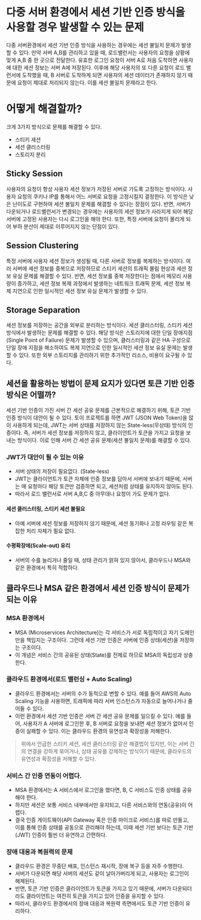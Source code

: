 # 다중 서버 환경에서 세션 기반 인증 방식을 사용할 경우 발생할 수 있는 문제
다중 서버환경에서 세션 기반 인증 방식을 사용하는 경우에는 세션 불일치 문제가 발생할 수 있다.
만약 서버 A,B를 관리하고 있을 때, 로드밸런서는 사용자의 요청을 상황에 맞게 A,B 중 한 곳으로 전달한다.
유효한 로그인 요청이 서버 A로 처음 도착하면 사용자에 대한 세션 정보는 서버 A에 저장된다.
이후에 해당 사용자의 또 다른 요청이 로드 밸런서에 도착했을 때, B 서버로 도착하게 되면 사용자의 세션 데이터가 존재하지 않기 때문에 요청이 제대로 처리되지 않는다. 이를 세션 불일치 문제라고 한다.

# 어떻게 해결할까?
크게 3가지 방식으로 문제를 해결할 수 있다.
- 스티키 세션
- 세션 클러스터링
- 스토리지 분리

## Sticky Session
사용자의 요청이 항상 사용자 세션 정보가 저장된 서버로 가도록 고정하는 방식이다. 사용자 요청의 쿠키나 IP를 통해서 어느 서버로 요청을 고정시킬지 결정한다.
이 방식은 낮은 난이도로 구현하여 세션 불일치 문제를 해결할 수 있다는 장점이 있다.
반면, 서버가 다운되거나 로드밸런서가 변경되는 경우에는 사용자의 세션 정보가 사라지게 되어 해당 서버에 고정된 사용자는 다시 로그인을 해야 한다. 또한, 특정 서버에 요청이 몰리게 되어 부하 분산이 제대로 이루어지지 않는 단점이 있다.

## Session Clustering
특정 서버에 사용자 세션 정보가 생성될 때, 다른 서버로 정보를 복제하는 방식이다.
여러 서버에 세션 정보를 중복으로 저장하므로 스티키 세션의 트래픽 몰림 현상과 세션 정보 유실 문제를 해결할 수 있다.
반면, 세션 정보를 중복 저장한다는 점에서 메모리 사용량이 증가하고, 세션 정보 복제 과정에서 발생하는 네트워크 트래픽 문제, 세션 정보 복제 지연으로 인한 일시적인 세션 정보 유실 문제가 발생할 수 있다.

## Storage Separation
세션 정보를 저장하는 공간을 외부로 분리하는 방식이다. 세션 클러스터링, 스티키 세션 방식에서 발생하는 문제를 해결할 수 있다. 해당 방식은 스토리지에 대한 단일 장애지점 (Single Point of Failure) 문제가 발생할 수 있으며, 클러스터링과 같은 HA 구성으로 단일 장애 지점을 해소하여도 복제 지연으로 인한 일시적인 세션 정보 유실 문제는 발생할 수 있다. 또한 외부 스토리지를 관리하기 위한 추가적인 리소스, 비용이 요구될 수 있다.

## 세션을 활용하는 방법이 문제 요지가 있다면 토큰 기반 인증 방식은 어떨까?
세션 기반 인증이 가진 서버 간 세션 공유 문제를 근본적으로 해결하기 위해, 토큰 기반 인증 방식이 대안이 될 수 있다.
토이 프로젝트를 하면 JWT (JSON Web Token)을 많이 사용하게 되는데, JWT는 서버 상태를 저장하지 않는 State-less(무상태) 방식의 인증이다. 즉, 서버가 세션 정보를 저장하지 않고, 클라이언트가 토큰을 가지고 요청을 보내는 방식이다. 이로 인해 서버 간 세션 공유 문제(세션 불일치 문제)를 해결할 수 있다.

### JWT가 대안이 될 수 있는 이유
- 서버 상태의 저장이 필요없다. (State-less)
- JWT는 클라이언트가 토큰 자체에 인증 정보를 담아서 서버에 보내기 때문에, 서버는 매 요청마다 해당 토큰만
검증하면 되고, 세션처럼 상태를 유지하지 않아도 된다.
- 따라서 로드 밸런서로 서버 A,B,C 중 아무데나 요청이 가도 문제가 없다.

#### 세션 클러스터링, 스티키 세션 불필요
- 아예 서버에 세션 정보를 저장하지 않기 때문에, 세션 동기화나 고정 라우팅 같은 복잡한 처리 자체가 필요 없다.

#### 수평확장에(Scale-out) 유리
- 서버의 수를 늘리거나 줄일 때, 상태 관리가 얽혀 있지 않아서, 클라우드나 MSA와 같은 환경에서 특히 적합하다.

## 클라우드나 MSA 같은 환경에서 세션 인증 방식이 문제가 되는 이유
### MSA 환경에서
- MSA (Microservices Architecture)는 각 서비스가 서로 독립적이고 자기 도메인만을 책임지는 구조이다.
그런데 세션 기반 인증은 서버에 인증 상태(세션)을 저장하는 구조이다. 
- 이 개념은 서비스 간의 공유된 상태(State)를 전제로 하므로 MSA의 독립성과 상충한다.

### 클라우드 환경에서(로드 밸런싱 + Auto Scaling)
- 클라우드 환경에서는 서버의 수가 동적으로 변할 수 있다. 예를 들어 AWS의 Auto Scaling 기능을 사용하면, 트래픽에 따라 서버 인스턴스가 자동으로 늘어나거나 줄어들 수 있다.
- 이런 환경에서 세션 기반 인증은 서버 간 세션 공유 문제를 일으킬 수 있다. 예를 들어, 사용자가 A 서버에 로그인한 후, B 서버로 요청을 보내면 세션 정보가 없어서 인증이 실패할 수 있다. 이는 클라우드 환경의 유연성과 확장성을 저해한다.
> 위에서 언급한 스티키 세션, 세션 클러스터링 같은 해결법이 있지만, 이는 서버 간의 연결을 강하게 묶어거나, 상태 공유를 강제하는 방식이기 때문에, 클라우드의 유연성과 확장성을 저해할 수 있다.

### 서비스 간 인증 연동이 어렵다.
- MSA 환경에서는 A 서비스에서 로그인을 했다면, B, C 서비스도 인증 상태를 공유해야 한다.
- 하지만 세션은 보통 서비스 내부에서만 유지되고, 다른 서비스와의 연동(공유)이 어렵다.
- 결국 인증 게이트웨이(API Gateway 혹은 인증 마이크로 서비스)를 따로 만들고, 이를 통해 인증 상태를 공동으로 관리해야 하는데, 이때 세션 기반 보다는 토큰 기반(JWT) 인증이 훨씬 더 유연하고 간편하다.

### 장애 대응과 복원력의 문제
- 클라우드 환경은 무중단 배포, 인스턴스 재시작, 장애 복구 등을 자주 수행한다.
- 서버가 다운되면 해당 서버의 세션도 같이 날아가버리게 되고, 사용자는 로그인이 해제된다.
- 반면, 토큰 기반 인증은 클라이언트가 토큰을 가지고 있기 때문에, 서버가 다운되더라도 클라이언트는 여전히 토큰을 가지고 있어 인증을 유지할 수 있다.
- 따라서, 클라우드 환경에서의 장애 대응과 복원력 측면에서도 토큰 기반 인증이 유리하다.